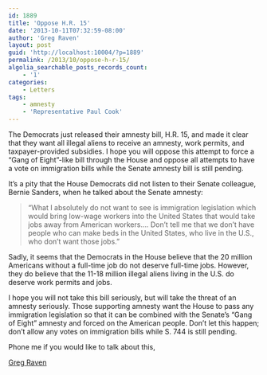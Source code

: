 ```yaml
---
id: 1889
title: 'Oppose H.R. 15'
date: '2013-10-11T07:32:59-08:00'
author: 'Greg Raven'
layout: post
guid: 'http://localhost:10004/?p=1889'
permalink: /2013/10/oppose-h-r-15/
algolia_searchable_posts_records_count:
    - '1'
categories:
    - Letters
tags:
    - amnesty
    - 'Representative Paul Cook'
---
```


The Democrats just released their amnesty bill, H.R. 15, and made it clear that they want all illegal aliens to receive an amnesty, work permits, and taxpayer-provided subsidies. I hope you will oppose this attempt to force a “Gang of Eight”-like bill through the House and oppose all attempts to have a vote on immigration bills while the Senate amnesty bill is still pending.  
  
It’s a pity that the House Democrats did not listen to their Senate colleague, Bernie Sanders, when he talked about the Senate amnesty:

> “What I absolutely do not want to see is immigration legislation which would bring low-wage workers into the United States that would take jobs away from American workers…. Don’t tell me that we don’t have people who can make beds in the United States, who live in the U.S., who don’t want those jobs.”

Sadly, it seems that the Democrats in the House believe that the 20 million Americans without a full-time job do not deserve full-time jobs. However, they do believe that the 11-18 million illegal aliens living in the U.S. do deserve work permits and jobs.

I hope you will not take this bill seriously, but will take the threat of an amnesty seriously. Those supporting amnesty want the House to pass any immigration legislation so that it can be combined with the Senate’s “Gang of Eight” amnesty and forced on the American people. Don’t let this happen; don’t allow any votes on immigration bills while S. 744 is still pending.

Phone me if you would like to talk about this,

[Greg Raven](https://www.gregraven.org/)